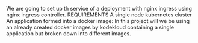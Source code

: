 We are going to set up th service of a deployment with nginx ingress using nginx ingress controller.
REQUIREMENTS
A single node kubernetes cluster
An application formed into a docker image:
In this project will we be using an already created docker images by kodekloud containing a single application but broken down into different images. 
